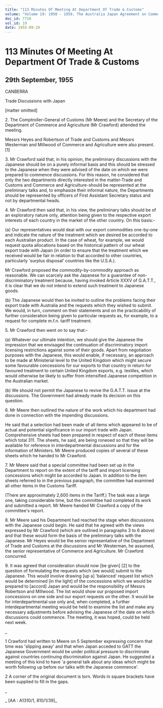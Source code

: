 ```yaml
---
title: "113 Minutes Of Meeting At Department Of Trade & Customs"
volume: "Volume 19: 1950 - 1959, The Australia Japan Agreement on Commerce"
doc_id: 7718
vol_id: 19
date: 1955-09-29
---
```


# 113 Minutes Of Meeting At Department Of Trade & Customs

## 29th September, 1955

CANBERRA

Trade Discussions with Japan

[matter omitted]

2\. The Comptroller-General of Customs (Mr Meere) and the Secretary of the Department of Commerce and Agriculture (Mr Crawford) attended the meeting.

Messrs Heyes and Robertson of Trade and Customs and Messrs Westerman and Millwood of Commerce and Agriculture were also present. [1]

3\. Mr Crawford said that, in his opinion, the preliminary discussions with the Japanese should be on a purely informal basis and this should be stressed to the Japanese when they were advised of the date on which we were prepared to commence discussions. For this reason, he considered that only the two departments directly interested in the matter-Trade and Customs and Commerce and Agriculture-should be represented at the preliminary talks and, to emphasize their informal nature, the Departments should be represented by officers of First Assistant Secretary status and not by departmental heads.

4\. Mr Crawford then said that, in his view, the preliminary talks should be of an exploratory nature only, attention being given to the respective export interests of each country in the market of the other country. On this basis:-

(a) Our representatives would deal with our export commodities one-by-one and indicate the nature of the treatment which we desired be accorded to each Australian product. In the case of wheat, for example, we would request quota allocations based on the historical pattern of our wheat export trade with Japan (in order to ensure that the treatment which we received would be fair in relation to that accorded to other countries, particularly 'surplus disposal' countries like the U.S.A.).

Mr Crawford proposed the commodity-by-commodity approach as reasonable. We can scarcely ask the Japanese for a guarantee of non-discriminatory treatment because, having invoked Article XXXV of G.A.T.T., it is clear that we do not intend to extend such treatment to Japanese goods.

(b) The Japanese would then be invited to outline the problems facing their export trade with Australia and the requests which they wished to submit. We would, in turn, comment on their statements and on the practicability of further consideration being given to particular requests as, for example, to a request for complete m.f.n. tariff treatment.

5\. Mr Crawford then went on to say that:-

(a) Whatever our ultimate intention, we should give the Japanese the impression that we envisaged the continuation of discriminatory import licensing restrictions against some of their goods. Apart from negotiation purposes with the Japanese, this would enable, if necessary, an approach to be made at Ministerial level to the United Kingdom which might secure some favourable concessions for our exports to that country in return for favoured treatment to certain United Kingdom exports, e.g. textiles, which would otherwise be likely to suffer from intensified Japanese competition in the Australian market.

(b) We should not permit the Japanese to revive the G.A.T.T. issue at the discussions. The Government had already made its decision on this question.

6\. Mr Meere then outlined the nature of the work which his department had done in connection with the impending discussions.

He said that a selection had been made of all items which appeared to be of actual and potential significance in our import trade with Japan. Comprehensive sheets had been prepared in respect of each of these items which total 311. The sheets, he said, are being roneoed so that they will be available for reference in interdepartmental discussions and for the information of Ministers. Mr Meere produced copies of several of these sheets which he handed to Mr Crawford.

7\. Mr Meere said that a special committee had been set up in the Department to report on the extent of the tariff and import licensing concessions which might be accorded to Japan. In addition to the item sheets referred to in the previous paragraph, the committee had examined all other items in the Customs Tariff.

(There are approximately 2,600 items in the Tariff.) The task was a large one, taking considerable time, but the committee had completed its work and submitted a report. Mr Meere handed Mr Crawford a copy of the committee's report.

8\. Mr Meere said his Department had reached the stage when discussions with the Japanese could begin. He said that he agreed with the views expressed by Mr Crawford (which are outlined in paragraphs 3 to 6 above) and that these would form the basis of the preliminary talks with the Japanese. Mr Heyes would be the senior representative of the Department of Trade and Customs at the discussions and Mr Westerman, he assumed, the senior representative of Commerce and Agriculture. Mr Crawford concurred.

9\. It was agreed that consideration should now [be given] [2] to the question of formulating the requests which (we would] submit to the Japanese. This would involve drawing [up a] 'balanced' request list which would be determined [in the light] of the concessions which we would be prepared to [accord] Japan and would be the responsibility of Messrs Robertson and Millwood. The list would show our proposed import concessions on one side and our export requests on the other. It would be for interdepartmental use only and, when completed, a further interdepartmental meeting would be held to examine the list and make any necessary adjustments before advising the Japanese of the date on which discussions could commence. The meeting, it was hoped, could be held next week.

_

1 Crawford had written to Meere on 5 September expressing concern that time was 'slipping away' and that when Japan acceded to GATT the Japanese Government would be under political pressure to discriminate against countries continuing discrimination against Japan. He suggested a meeting of this kind to have 'a general talk about any ideas which might be worth following up before our talks with the Japanese commence'.

2 A corner of the original document is torn. Words in square brackets have been supplied to fill in the gaps.

_

_ [AA : A1310/1, 810/1/39]_
